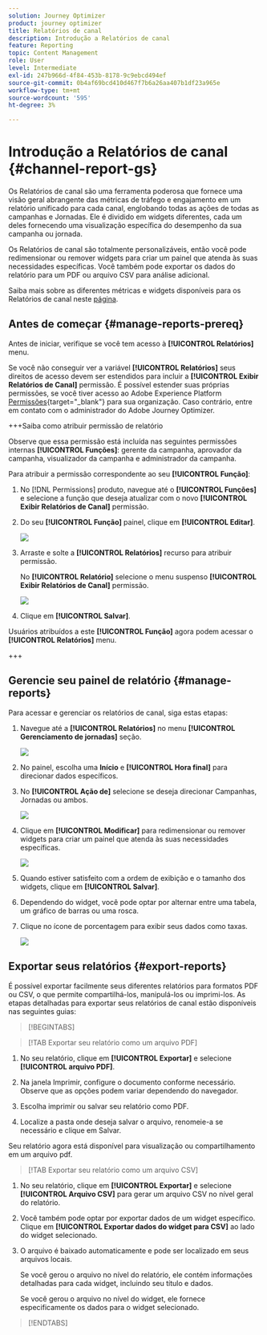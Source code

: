 ```yaml
---
solution: Journey Optimizer
product: journey optimizer
title: Relatórios de canal
description: Introdução a Relatórios de canal
feature: Reporting
topic: Content Management
role: User
level: Intermediate
exl-id: 247b966d-4f84-453b-8178-9c9ebcd494ef
source-git-commit: 0b4af69bcd410d467f7b6a26aa407b1df23a965e
workflow-type: tm+mt
source-wordcount: '595'
ht-degree: 3%

---
```


# Introdução a Relatórios de canal {#channel-report-gs}

Os Relatórios de canal são uma ferramenta poderosa que fornece uma visão geral abrangente das métricas de tráfego e engajamento em um relatório unificado para cada canal, englobando todas as ações de todas as campanhas e Jornadas. Ele é dividido em widgets diferentes, cada um deles fornecendo uma visualização específica do desempenho da sua campanha ou jornada.

Os Relatórios de canal são totalmente personalizáveis, então você pode redimensionar ou remover widgets para criar um painel que atenda às suas necessidades específicas. Você também pode exportar os dados do relatório para um PDF ou arquivo CSV para análise adicional.

Saiba mais sobre as diferentes métricas e widgets disponíveis para os Relatórios de canal neste [página](channel-report.md).

## Antes de começar {#manage-reports-prereq}

Antes de iniciar, verifique se você tem acesso à **[!UICONTROL Relatórios]** menu.

Se você não conseguir ver a variável **[!UICONTROL Relatórios]** seus direitos de acesso devem ser estendidos para incluir a **[!UICONTROL Exibir Relatórios de Canal]** permissão. É possível estender suas próprias permissões, se você tiver acesso ao Adobe Experience Platform [Permissões](https://experienceleague.adobe.com/docs/experience-platform/access-control/home.html?lang=pt-BR){target="_blank"} para sua organização. Caso contrário, entre em contato com o administrador do Adobe Journey Optimizer.

+++Saiba como atribuir permissão de relatório

Observe que essa permissão está incluída nas seguintes permissões internas **[!UICONTROL Funções]**: gerente da campanha, aprovador da campanha, visualizador da campanha e administrador da campanha.

Para atribuir a permissão correspondente ao seu **[!UICONTROL Função]**:

1. No [!DNL Permissions] produto, navegue até o **[!UICONTROL Funções]** e selecione a função que deseja atualizar com o novo **[!UICONTROL Exibir Relatórios de Canal]** permissão.

1. Do seu **[!UICONTROL Função]** painel, clique em **[!UICONTROL Editar]**.

   ![](assets/channel_permission_1.png)

1. Arraste e solte a **[!UICONTROL Relatórios]** recurso para atribuir permissão.

   No **[!UICONTROL Relatório]** selecione o menu suspenso **[!UICONTROL Exibir Relatórios de Canal]** permissão.

   ![](assets/channel_permission_2.png)

1. Clique em **[!UICONTROL Salvar]**.

Usuários atribuídos a este **[!UICONTROL Função]** agora podem acessar o **[!UICONTROL Relatórios]** menu.

+++

## Gerencie seu painel de relatório {#manage-reports}

Para acessar e gerenciar os relatórios de canal, siga estas etapas:

1. Navegue até a **[!UICONTROL Relatórios]** no menu **[!UICONTROL Gerenciamento de jornadas]** seção.

   ![](assets/channel_report_1.png)

1. No painel, escolha uma **Início** e **[!UICONTROL Hora final]** para direcionar dados específicos.

1. No **[!UICONTROL Ação de]** selecione se deseja direcionar Campanhas, Jornadas ou ambos.

   ![](assets/channel_report_2.png)

1. Clique em **[!UICONTROL Modificar]** para redimensionar ou remover widgets para criar um painel que atenda às suas necessidades específicas.

   ![](assets/channel_report_3.png)

1. Quando estiver satisfeito com a ordem de exibição e o tamanho dos widgets, clique em **[!UICONTROL Salvar]**.

1. Dependendo do widget, você pode optar por alternar entre uma tabela, um gráfico de barras ou uma rosca.

1. Clique no ícone de porcentagem para exibir seus dados como taxas.

   ![](assets/channel_report_4.png)

## Exportar seus relatórios {#export-reports}

É possível exportar facilmente seus diferentes relatórios para formatos PDF ou CSV, o que permite compartilhá-los, manipulá-los ou imprimi-los. As etapas detalhadas para exportar seus relatórios de canal estão disponíveis nas seguintes guias:

>[!BEGINTABS]

>[!TAB Exportar seu relatório como um arquivo PDF]

1. No seu relatório, clique em **[!UICONTROL Exportar]** e selecione **[!UICONTROL arquivo PDF]**.

1. Na janela Imprimir, configure o documento conforme necessário. Observe que as opções podem variar dependendo do navegador.

1. Escolha imprimir ou salvar seu relatório como PDF.

1. Localize a pasta onde deseja salvar o arquivo, renomeie-a se necessário e clique em Salvar.

Seu relatório agora está disponível para visualização ou compartilhamento em um arquivo pdf.

>[!TAB Exportar seu relatório como um arquivo CSV]

1. No seu relatório, clique em **[!UICONTROL Exportar]** e selecione **[!UICONTROL Arquivo CSV]** para gerar um arquivo CSV no nível geral do relatório.

1. Você também pode optar por exportar dados de um widget específico. Clique em **[!UICONTROL Exportar dados do widget para CSV]** ao lado do widget selecionado.

1. O arquivo é baixado automaticamente e pode ser localizado em seus arquivos locais.

   Se você gerou o arquivo no nível do relatório, ele contém informações detalhadas para cada widget, incluindo seu título e dados.

   Se você gerou o arquivo no nível do widget, ele fornece especificamente os dados para o widget selecionado.

>[!ENDTABS]
